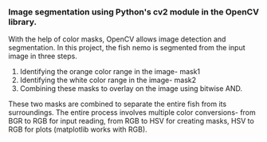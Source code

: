### Image segmentation using Python's cv2 module in the OpenCV library. 

With the help of color masks, OpenCV allows image detection and segmentation. In this project, the fish nemo is segmented from the input image in three steps.
1. Identifying the orange color range in the image- mask1
2. Identifying the white color range in the image- mask2
3. Combining these masks to overlay on the image using bitwise AND.

These two masks are combined to separate the entire fish from its surroundings. 
The entire process involves multiple color conversions- from BGR to RGB for input reading, from RGB to HSV for creating masks, HSV to RGB for plots (matplotlib works with RGB).

<!--
**mihir751/mihir751** is a ✨ _special_ ✨ repository because its `README.md` (this file) appears on your GitHub profile.

Here are some ideas to get you started:

- 🔭 I’m currently working on ...
- 🌱 I’m currently learning ...
- 👯 I’m looking to collaborate on ...
- 🤔 I’m looking for help with ...
- 💬 Ask me about ...
- 📫 How to reach me: ...
- 😄 Pronouns: ...
- ⚡ Fun fact: ...
-->
